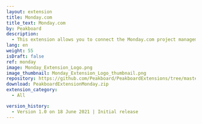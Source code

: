 ```yaml
---
layout: extension
title: Monday.com
title_text: Monday.com
by: Peakboard
description: 
  - This extension allows you to connect the Monday.com project management software as a data source in Peakboard. Using GraphQL statements you can read data from Monday.com boards.
lang: en
weight: 55
isDraft: false
ref: monday
image: Monday_Extension_Logo.png
image_thumbnail: Monday_Extension_Logo_thumbnail.png
repository: https://github.com/Peakboard/PeakboardExtensions/tree/master/Monday
download: PeakboardExtensionMonday.zip
extension_category:
  - All

version_history:
  - Version 1.0 on 18 June 2021 | Initial release
---
```

